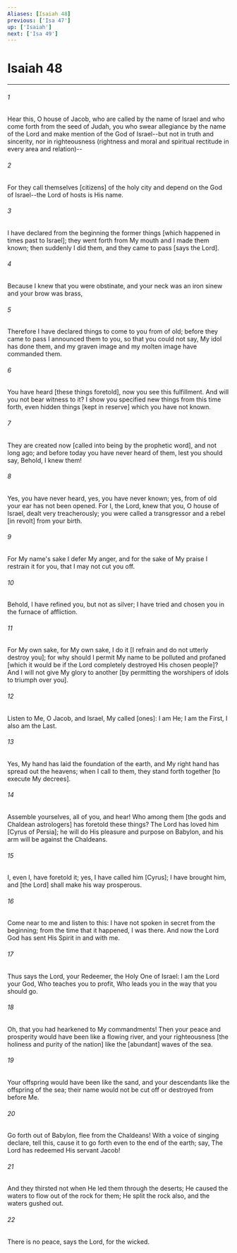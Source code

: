 ```yaml
---
Aliases: [Isaiah 48]
previous: ['Isa 47']
up: ['Isaiah']
next: ['Isa 49']
---
```

# Isaiah 48

***














###### 1 






Hear this, O house of Jacob, who are called by the name of Israel and who come forth from the seed of Judah, you who swear allegiance by the name of the Lord and make mention of the God of Israel--but not in truth and sincerity, nor in righteousness (rightness and moral and spiritual rectitude in every area and relation)-- 













###### 2 






For they call themselves [citizens] of the holy city and depend on the God of Israel--the Lord of hosts is His name. 













###### 3 






I have declared from the beginning the former things [which happened in times past to Israel]; they went forth from My mouth and I made them known; then suddenly I did them, and they came to pass [says the Lord]. 













###### 4 






Because I knew that you were obstinate, and your neck was an iron sinew and your brow was brass, 













###### 5 






Therefore I have declared things to come to you from of old; before they came to pass I announced them to you, so that you could not say, My idol has done them, and my graven image and my molten image have commanded them. 













###### 6 






You have heard [these things foretold], now you see this fulfillment. And will you not bear witness to it? I show you specified new things from this time forth, even hidden things [kept in reserve] which you have not known. 













###### 7 






They are created now [called into being by the prophetic word], and not long ago; and before today you have never heard of them, lest you should say, Behold, I knew them! 













###### 8 






Yes, you have never heard, yes, you have never known; yes, from of old your ear has not been opened. For I, the Lord, knew that you, O house of Israel, dealt very treacherously; you were called a transgressor and a rebel [in revolt] from your birth. 













###### 9 






For My name's sake I defer My anger, and for the sake of My praise I restrain it for you, that I may not cut you off. 













###### 10 






Behold, I have refined you, but not as silver; I have tried and chosen you in the furnace of affliction. 













###### 11 






For My own sake, for My own sake, I do it [I refrain and do not utterly destroy you]; for why should I permit My name to be polluted and profaned [which it would be if the Lord completely destroyed His chosen people]? And I will not give My glory to another [by permitting the worshipers of idols to triumph over you]. 













###### 12 






Listen to Me, O Jacob, and Israel, My called [ones]: I am He; I am the First, I also am the Last. 













###### 13 






Yes, My hand has laid the foundation of the earth, and My right hand has spread out the heavens; when I call to them, they stand forth together [to execute My decrees]. 













###### 14 






Assemble yourselves, all of you, and hear! Who among them [the gods and Chaldean astrologers] has foretold these things? The Lord has loved him [Cyrus of Persia]; he will do His pleasure and purpose on Babylon, and his arm will be against the Chaldeans. 













###### 15 






I, even I, have foretold it; yes, I have called him [Cyrus]; I have brought him, and [the Lord] shall make his way prosperous. 













###### 16 






Come near to me and listen to this: I have not spoken in secret from the beginning; from the time that it happened, I was there. And now the Lord God has sent His Spirit in and with me. 













###### 17 






Thus says the Lord, your Redeemer, the Holy One of Israel: I am the Lord your God, Who teaches you to profit, Who leads you in the way that you should go. 













###### 18 






Oh, that you had hearkened to My commandments! Then your peace and prosperity would have been like a flowing river, and your righteousness [the holiness and purity of the nation] like the [abundant] waves of the sea. 













###### 19 






Your offspring would have been like the sand, and your descendants like the offspring of the sea; their name would not be cut off or destroyed from before Me. 













###### 20 






Go forth out of Babylon, flee from the Chaldeans! With a voice of singing declare, tell this, cause it to go forth even to the end of the earth; say, The Lord has redeemed His servant Jacob! 













###### 21 






And they thirsted not when He led them through the deserts; He caused the waters to flow out of the rock for them; He split the rock also, and the waters gushed out. 













###### 22 






There is no peace, says the Lord, for the wicked.
